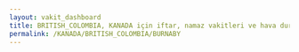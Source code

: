 ```yaml
---
layout: vakit_dashboard
title: BRITISH_COLOMBIA, KANADA için iftar, namaz vakitleri ve hava durumu - ilçe/eyalet seç
permalink: /KANADA/BRITISH_COLOMBIA/BURNABY
---
```


<script type="text/javascript">
  var GLOBAL_COUNTRY = 'KANADA';
  var GLOBAL_CITY = 'BRITISH_COLOMBIA';
  var GLOBAL_STATE = 'BURNABY';
  var lat = 72;
  var lon = 21;
</script>
